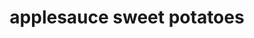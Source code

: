 ---
servings: 8 servings
nutritionFacts: |-
  * 3/4 cup (calculated without pecans):  303 calories
  * 5g fat (3g saturated fat)
  * 11mg cholesterol
  * 57mg sodium
  * 65g carbohydrate (39g sugars, 6g fiber)
  * 3g protein
notes:
directions: |-
  * Place sweet potatoes in a 4-qt. slow cooker.
  * In a small bowl mix applesauce, brown sugar
  melted butter and cinnamon
  * Pour over potatoes
  * Cook covered on low 4-5 hours or until potatoes are tender

  _If desired sprinkle with pecans before serving. serve with a slotted spoon_
ingredients: |-
  * 3 pounds sweet potatoes (about 5 medium) peeled and sliced
  * 1-1/2 cups unsweetened applesauce
  * 2/3 cup packed brown sugar
  * 3 tablespoons butter melted
  * 1 teaspoon ground cinnamon
  * 1/2 cup glazed pecans chopped (optional)
rating: 4
ease: easy
category: side dish
subcategory: ['potato']
href: 'https://www.tasteofhome.com/recipes/applesauce-sweet-potatoes/'
totalTime: 4 hrs 15 min
cookTime: 4 hrs
prepTime: 15 min
title: applesauce sweet potatoes
path: /applesauce-sweet-potatoes
---